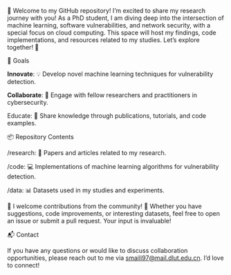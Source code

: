 👋 Welcome to my GitHub repository! I’m excited to share my research journey with you! As a PhD student, I am diving deep into the intersection of machine learning, software vulnerabilities, and network security, with a special focus on cloud computing. This space will host my findings, code implementations, and resources related to my studies. Let’s explore together! 🚀

🎯 Goals

<b>Innovate</b>: 💡 Develop novel machine learning techniques for vulnerability detection.

<b>Collaborate</b>: 🤝 Engage with fellow researchers and practitioners in cybersecurity.

Educate: 📖 Share knowledge through publications, tutorials, and code examples.


📦 Repository Contents

/research: 📑 Papers and articles related to my research.

/code: 💻 Implementations of machine learning algorithms for vulnerability detection.

/data: 📊 Datasets used in my studies and experiments.


🤝 I welcome contributions from the community! 🎉 Whether you have suggestions, code improvements, or interesting datasets, feel free to open an issue or submit a pull request. Your input is invaluable!

📬 Contact

If you have any questions or would like to discuss collaboration opportunities, please reach out to me via smaili97@mail.dlut.edu.cn. I’d love to connect! 
